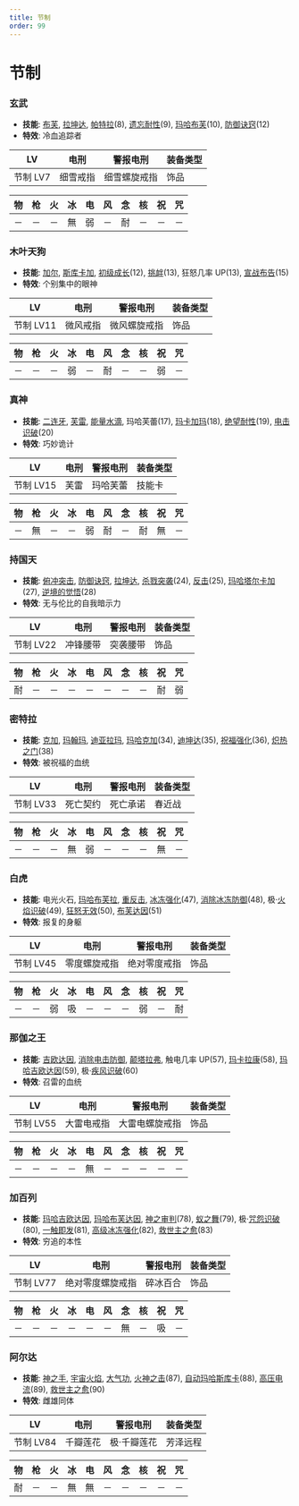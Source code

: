 ```yaml
---
title: 节制
order: 99
---
```


# 节制

### 玄武

- **技能**: [布芙](/skills/冰冻#布芙), [拉坤达](/skills/辅助#拉坤达), [帕特拉](/skills/恢复#帕特拉)(8), [遗忘耐性](/skills/被动#遗忘耐性)(9), [玛哈布芙](/skills/冰冻#玛哈布芙)(10), [防御诀窍](/skills/被动#防御诀窍)(12)
- **特效**: 冷血追踪者

| LV       | 电刑     | 警报电刑     | 装备类型 |
| -------- | -------- | ------------ | -------- |
| 节制 LV7 | 细雪戒指 | 细雪螺旋戒指 | 饰品     |

| 物  | 枪  | 火  | 冰  | 电  | 风  | 念  | 核  | 祝  | 咒  |
| --- | --- | --- | --- | --- | --- | --- | --- | --- | --- |
| －  | －  | －  | 無  | 弱  | －  | 耐  | －  | －  | －  |

### 木叶天狗

- **技能**: [加尔](/skills/疾风#加尔), [斯库卡加](/skills/辅助#斯库卡加), [初级成长](/skills/被动#初级成长)(12), [挑衅](/skills/异常#挑衅)(13), 狂怒几率 UP(13), [宣战布告](/skills/异常#宣战布告)(15)
- **特效**: 个别集中的眼神

| LV        | 电刑     | 警报电刑     | 装备类型 |
| --------- | -------- | ------------ | -------- |
| 节制 LV11 | 微风戒指 | 微风螺旋戒指 | 饰品     |

| 物  | 枪  | 火  | 冰  | 电  | 风  | 念  | 核  | 祝  | 咒  |
| --- | --- | --- | --- | --- | --- | --- | --- | --- | --- |
| －  | －  | －  | 弱  | －  | 耐  | －  | －  | 弱  | －  |

### 真神

- **技能**: [二连牙](/skills/物理#二连牙), [芙雷](/skills/核热#芙雷), [能量水滴](/skills/恢复#能量水滴), 玛哈芙蕾(17), [玛卡加玛](/skills/异常#玛卡加玛)(18), [绝望耐性](/skills/被动#绝望耐性)(19), [电击识破](/skills/被动#电击识破)(20)
- **特效**: 巧妙诡计

| LV        | 电刑 | 警报电刑 | 装备类型 |
| --------- | ---- | -------- | -------- |
| 节制 LV15 | 芙雷 | 玛哈芙蕾 | 技能卡   |

| 物  | 枪  | 火  | 冰  | 电  | 风  | 念  | 核  | 祝  | 咒  |
| --- | --- | --- | --- | --- | --- | --- | --- | --- | --- |
| －  | 無  | －  | －  | 弱  | 耐  | －  | 耐  | 無  | －  |

### 持国天

- **技能**: [俯冲突击](/skills/物理#俯冲突击), [防御诀窍](/skills/被动#防御诀窍), [拉坤达](/skills/辅助#拉坤达), [杀戮突袭](/skills/物理#杀戮突袭)(24), [反击](/skills/被动#反击)(25), [玛哈塔尔卡加](/skills/辅助#玛哈塔尔卡加)(27), [逆境的觉悟](/skills/被动#逆境的觉悟)(28)
- **特效**: 无与伦比的自我暗示力

| LV        | 电刑     | 警报电刑 | 装备类型 |
| --------- | -------- | -------- | -------- |
| 节制 LV22 | 冲锋腰带 | 突袭腰带 | 饰品     |

| 物  | 枪  | 火  | 冰  | 电  | 风  | 念  | 核  | 祝  | 咒  |
| --- | --- | --- | --- | --- | --- | --- | --- | --- | --- |
| 耐  | －  | －  | －  | －  | －  | －  | －  | 耐  | 弱  |

### 密特拉

- **技能**: [克加](/skills/祝福#克加), [玛翰玛](/skills/祝福#玛翰玛), [迪亚拉玛](/skills/恢复#迪亚拉玛), [玛哈克加](/skills/祝福#玛哈克加)(34), [迪坤达](/skills/辅助#迪坤达)(35), [祝福强化](/skills/被动#祝福强化)(36), [炽热之门](/skills/辅助#炽热之门)(38)
- **特效**: 被祝福的血统

| LV        | 电刑     | 警报电刑 | 装备类型 |
| --------- | -------- | -------- | -------- |
| 节制 LV33 | 死亡契约 | 死亡承诺 | 春近战   |

| 物  | 枪  | 火  | 冰  | 电  | 风  | 念  | 核  | 祝  | 咒  |
| --- | --- | --- | --- | --- | --- | --- | --- | --- | --- |
| －  | －  | －  | 無  | 弱  | －  | －  | －  | 無  | －  |

### 白虎

- **技能**: 电光火石, [玛哈布芙拉](/skills/冰冻#玛哈布芙拉), [重反击](/skills/被动#重反击), [冰冻强化](/skills/被动#冰冻强化)(47), [消除冰冻防御](/skills/辅助#消除冰冻防御)(48), 极·[火焰识破](/skills/被动#火焰识破)(49), [狂怒无效](/skills/被动#狂怒无效)(50), [布芙达因](/skills/冰冻#布芙达因)(51)
- **特效**: 报复的身躯

| LV        | 电刑         | 警报电刑     | 装备类型 |
| --------- | ------------ | ------------ | -------- |
| 节制 LV45 | 零度螺旋戒指 | 绝对零度戒指 | 饰品     |

| 物  | 枪  | 火  | 冰  | 电  | 风  | 念  | 核  | 祝  | 咒  |
| --- | --- | --- | --- | --- | --- | --- | --- | --- | --- |
| －  | －  | 弱  | 吸  | －  | －  | －  | 弱  | －  | 耐  |

### 那伽之王

- **技能**: [吉欧达因](/skills/电击#吉欧达因), [消除电击防御](/skills/辅助#消除电击防御), [颠塔拉弗](/skills/异常#颠塔拉弗), 触电几率 UP(57), [玛卡拉康](/skills/辅助#玛卡拉康)(58), [玛哈吉欧达因](/skills/电击#玛哈吉欧达因)(59), 极·[疾风识破](/skills/被动#疾风识破)(60)
- **特效**: 召雷的血统

| LV        | 电刑       | 警报电刑       | 装备类型 |
| --------- | ---------- | -------------- | -------- |
| 节制 LV55 | 大雷电戒指 | 大雷电螺旋戒指 | 饰品     |

| 物  | 枪  | 火  | 冰  | 电  | 风  | 念  | 核  | 祝  | 咒  |
| --- | --- | --- | --- | --- | --- | --- | --- | --- | --- |
| －  | －  | －  | －  | 無  | －  | －  | －  | －  | －  |

### 加百列

- **技能**: [玛哈吉欧达因](/skills/电击#玛哈吉欧达因), [玛哈布芙达因](/skills/冰冻#玛哈布芙达因), [神之审判](/skills/祝福#神之审判)(78), [蚁之舞](/skills/被动#蚁之舞)(79), 极·[咒怨识破](/skills/被动#咒怨识破)(80), [一触即发](/skills/被动#一触即发)(81), [高级冰冻强化](/skills/被动#高级冰冻强化)(82), [救世主之愈](/skills/恢复#救世主之愈)(83)
- **特效**: 穷追的本性

| LV        | 电刑             | 警报电刑 | 装备类型 |
| --------- | ---------------- | -------- | -------- |
| 节制 LV77 | 绝对零度螺旋戒指 | 碎冰百合 | 饰品     |

| 物  | 枪  | 火  | 冰  | 电  | 风  | 念  | 核  | 祝  | 咒  |
| --- | --- | --- | --- | --- | --- | --- | --- | --- | --- |
| －  | －  | －  | －  | －  | －  | 無  | －  | 吸  | －  |

### 阿尔达

- **技能**: [神之手](/skills/物理#神之手), [宇宙火焰](/skills/核热#宇宙火焰), [大气功](/skills/被动#大气功), [火神之击](/skills/物理#火神之击)(87), [自动玛哈斯库卡](/skills/被动#自动玛哈斯库卡)(88), [高压电流](/skills/被动#高压电流)(89), [救世主之愈](/skills/恢复#救世主之愈)(90)
- **特效**: 雌雄同体

| LV        | 电刑     | 警报电刑    | 装备类型 |
| --------- | -------- | ----------- | -------- |
| 节制 LV84 | 千瓣莲花 | 极·千瓣莲花 | 芳泽远程 |

| 物  | 枪  | 火  | 冰  | 电  | 风  | 念  | 核  | 祝  | 咒  |
| --- | --- | --- | --- | --- | --- | --- | --- | --- | --- |
| 耐  | －  | －  | 無  | 無  | －  | －  | －  | －  | －  |
